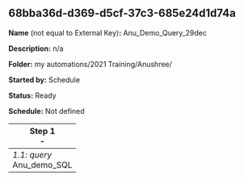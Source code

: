## 68bba36d-d369-d5cf-37c3-685e24d1d74a

**Name** (not equal to External Key)**:** Anu_Demo_Query_29dec

**Description:** n/a

**Folder:** my automations/2021 Training/Anushree/

**Started by:** Schedule

**Status:** Ready

**Schedule:** Not defined

| Step 1<br>_-_ |
| --- |
| _1.1: query_<br>Anu_demo_SQL |
